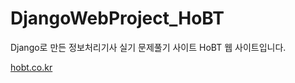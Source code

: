 # DjangoWebProject_HoBT
Django로 만든 정보처리기사 실기 문제풀기 사이트 HoBT 웹 사이트입니다.

<a href="https://hobt.co.kr" target="_blank">hobt.co.kr</a>
